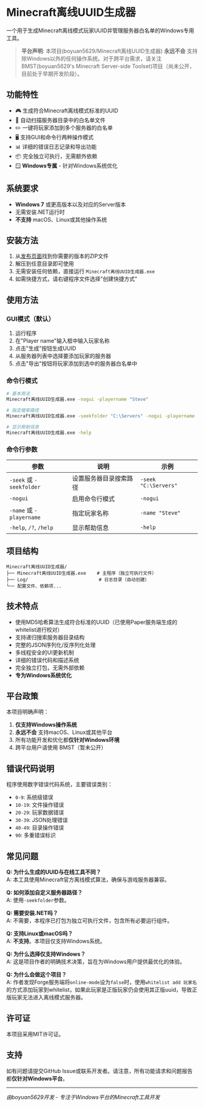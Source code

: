 # Minecraft离线UUID生成器

一个用于生成Minecraft离线模式玩家UUID并管理服务器白名单的Windows专用工具。

> **平台声明**: 本项目(boyuan5629/Minecraft离线UUID生成器) **永远不会** 支持除Windows以外的任何操作系统。对于跨平台需求，请关注 BMST(boyuan5629's Minecraft Server-side Toolset)项目（尚未公开，目前处于早期开发阶段）。

## 功能特性

- 🎮 生成符合Minecraft离线模式标准的UUID
- 📁 自动扫描服务器目录中的白名单文件
- ✏️ 一键将玩家添加到多个服务器的白名单
- 🖥️ 支持GUI和命令行两种操作模式
- 📊 详细的错误日志记录和导出功能
- 📦 完全独立可执行，无需额外依赖
- 🪟 **Windows专属** - 针对Windows系统优化

## 系统要求

- **Windows 7** 或更高版本以及对应的Server版本
- 无需安装.NET运行时
- **不支持** macOS、Linux或其他操作系统

## 安装方法

1. 从[发布页面](https://github.com/boyuan5629/boyuan5629-s-Minecraft-offline-UUID-generator/releases/tag/minecraft-server)找到你需要的版本的ZIP文件
2. 解压到任意目录即可使用
3. 无需安装任何依赖，直接运行 `Minecraft离线UUID生成器.exe`
4. 如需快捷方式，请右键程序文件选择"创建快捷方式"

## 使用方法

### GUI模式（默认）

1. 运行程序
2. 在"Player name"输入框中输入玩家名称
3. 点击"生成"按钮生成UUID
4. 从服务器列表中选择要添加玩家的服务器
5. 点击"导出"按钮将玩家添加到选中的服务器白名单中

### 命令行模式

```bash
# 基本用法
Minecraft离线UUID生成器.exe -nogui -playername "Steve"

# 指定搜索路径
Minecraft离线UUID生成器.exe -seekfolder "C:\Servers" -nogui -playername "Alex"

# 显示帮助信息
Minecraft离线UUID生成器.exe -help
```

### 命令行参数

| 参数 | 说明 | 示例 |
|------|------|------|
| `-seek` 或 `-seekfolder` | 设置服务器目录搜索路径 | `-seek "C:\Servers"` |
| `-nogui` | 启用命令行模式 | `-nogui` |
| `-name` 或 `-playername` | 指定玩家名称 | `-name "Steve"` |
| `-help`, `/?`, `/help` | 显示帮助信息 | `-help` |

## 项目结构

```
Minecraft离线UUID生成器/
├── Minecraft离线UUID生成器.exe    # 主程序（独立可执行文件）
├── Log/                          # 日志目录（自动创建）
└── 配置文件、依赖项...
```

## 技术特点

- 使用MD5哈希算法生成符合标准的UUID（已使用Paper服务端生成的whitelist进行校对）
- 支持递归搜索服务器目录结构
- 完整的JSON序列化/反序列化处理
- 多线程安全的UI更新机制
- 详细的错误代码和描述系统
- 完全独立打包，无需外部依赖
- **专为Windows系统优化**

## 平台政策

本项目明确声明：

1. **仅支持Windows操作系统**
2. **永远不会** 支持macOS、Linux或其他平台
3. 所有功能开发和优化都**仅针对Windows环境**
4. 跨平台用户请使用 BMST（暂未公开）

## 错误代码说明

程序使用数字错误代码系统，主要错误类别：

- `0-9`: 系统级错误
- `10-19`: 文件操作错误
- `20-29`: 玩家数据错误
- `30-39`: JSON处理错误
- `40-49`: 目录操作错误
- `90`: 多重错误标识

## 常见问题

**Q: 为什么生成的UUID与在线工具不同？** </br>
A: 本工具使用Minecraft官方离线模式算法，确保与游戏服务器兼容。

**Q: 如何添加自定义服务器路径？** </br>
A: 使用`-seekfolder`参数。

**Q: 需要安装.NET吗？** </br>
A: 不需要，本程序已打包为独立可执行文件，包含所有必要运行组件。

**Q: 支持Linux或macOS吗？** </br>
A: **不支持**。本项目仅支持Windows系统。

**Q: 为什么选择仅支持Windows？** </br>
A: 这是项目作者的明确技术决策，旨在为Windows用户提供最优化的体验。

**Q: 为什么会做这个项目？** </br>
A: 作者发现Forge服务端将`online-mode`设为`false`时，使用`whitelist add 玩家名`的方式添加玩家到whitelist，如果此玩家是正版玩家仍会使用其正版uuid，导致正版玩家无法进入离线模式服务器。

## 许可证

本项目采用MIT许可证。

## 支持

如有问题请提交GitHub Issue或联系开发者。请注意，所有功能请求和问题报告都**仅针对Windows平台**。

---

*由boyuan5629开发 - 专注于Windows平台的Minecraft工具开发*
